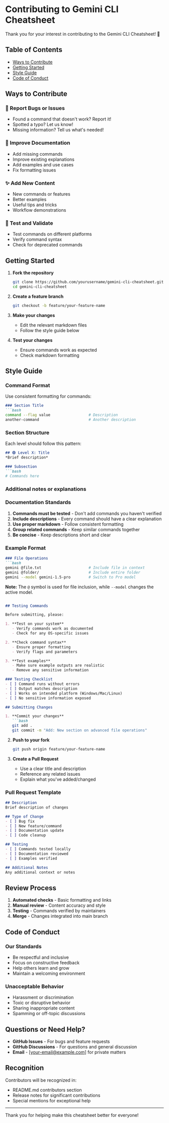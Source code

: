 # Contributing to Gemini CLI Cheatsheet

Thank you for your interest in contributing to the Gemini CLI Cheatsheet! 🎉

## Table of Contents

- [Ways to Contribute](#ways-to-contribute)
- [Getting Started](#getting-started)
- [Style Guide](#style-guide)
- [Code of Conduct](#code-of-conduct)

## Ways to Contribute

### 🐛 Report Bugs or Issues

- Found a command that doesn't work? Report it!
- Spotted a typo? Let us know!
- Missing information? Tell us what's needed!

### 📝 Improve Documentation

- Add missing commands
- Improve existing explanations
- Add examples and use cases
- Fix formatting issues

### ✨ Add New Content

- New commands or features
- Better examples
- Useful tips and tricks
- Workflow demonstrations

### 🔧 Test and Validate

- Test commands on different platforms
- Verify command syntax
- Check for deprecated commands

## Getting Started

1. **Fork the repository**

   ```bash
   git clone https://github.com/yourusername/gemini-cli-cheatsheet.git
   cd gemini-cli-cheatsheet
   ```

2. **Create a feature branch**

   ```bash
   git checkout -b feature/your-feature-name
   ```

3. **Make your changes**
   - Edit the relevant markdown files
   - Follow the style guide below

4. **Test your changes**
   - Ensure commands work as expected
   - Check markdown formatting

## Style Guide

### Command Format

Use consistent formatting for commands:

```markdown
### Section Title
```bash
command --flag value                 # Description
another-command                      # Another description
```

### Section Structure

Each level should follow this pattern:

```markdown
## 🟢 Level X: Title
*Brief description*

### Subsection
```bash
# Commands here
```

### Additional notes or explanations

### Documentation Standards

1. **Commands must be tested** - Don't add commands you haven't verified
2. **Include descriptions** - Every command should have a clear explanation
3. **Use proper markdown** - Follow consistent formatting
4. **Group related commands** - Keep similar commands together
5. **Be concise** - Keep descriptions short and clear

### Example Format

```markdown
### File Operations
```bash
gemini @file.txt                     # Include file in context
gemini @folder/                      # Include entire folder
gemini --model gemini-1.5-pro        # Switch to Pro model
```

**Note:** The `@` symbol is used for file inclusion, while `--model` changes the active model.

```markdown

## Testing Commands

Before submitting, please:

1. **Test on your system**
   - Verify commands work as documented
   - Check for any OS-specific issues

2. **Check command syntax**
   - Ensure proper formatting
   - Verify flags and parameters

3. **Test examples**
   - Make sure example outputs are realistic
   - Remove any sensitive information

### Testing Checklist
- [ ] Command runs without errors
- [ ] Output matches description
- [ ] Works on intended platform (Windows/Mac/Linux)
- [ ] No sensitive information exposed

## Submitting Changes

1. **Commit your changes**
   ```bash
   git add .
   git commit -m "Add: New section on advanced file operations"
   ```

2. **Push to your fork**

   ```bash
   git push origin feature/your-feature-name
   ```


3. **Create a Pull Request**
   - Use a clear title and description
   - Reference any related issues
   - Explain what you've added/changed

### Pull Request Template

```markdown
## Description
Brief description of changes

## Type of Change
- [ ] Bug fix
- [ ] New feature/command
- [ ] Documentation update
- [ ] Code cleanup

## Testing
- [ ] Commands tested locally
- [ ] Documentation reviewed
- [ ] Examples verified

## Additional Notes
Any additional context or notes
```

## Review Process

1. **Automated checks** - Basic formatting and links
2. **Manual review** - Content accuracy and style
3. **Testing** - Commands verified by maintainers
4. **Merge** - Changes integrated into main branch

## Code of Conduct

### Our Standards

- Be respectful and inclusive
- Focus on constructive feedback
- Help others learn and grow
- Maintain a welcoming environment

### Unacceptable Behavior

- Harassment or discrimination
- Toxic or disruptive behavior
- Sharing inappropriate content
- Spamming or off-topic discussions

## Questions or Need Help?

- **GitHub Issues** - For bugs and feature requests
- **GitHub Discussions** - For questions and general discussion
- **Email** - [your-email@example.com] for private matters

## Recognition

Contributors will be recognized in:

- README.md contributors section
- Release notes for significant contributions
- Special mentions for exceptional help

---

Thank you for helping make this cheatsheet better for everyone!
